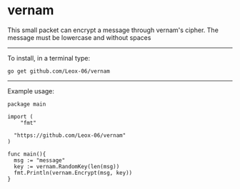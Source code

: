 # vernam
This small packet can encrypt a message through vernam's cipher. The message must be lowercase and without spaces
___
To install, in a terminal type:
```
go get github.com/Leox-06/vernam
```
___
Example usage:

```
package main

import (
	"fmt"

  "https://github.com/Leox-06/vernam"
)

func main(){
  msg := "message"
  key := vernam.RandomKey(len(msg))
  fmt.Println(vernam.Encrypt(msg, key))
}
```
